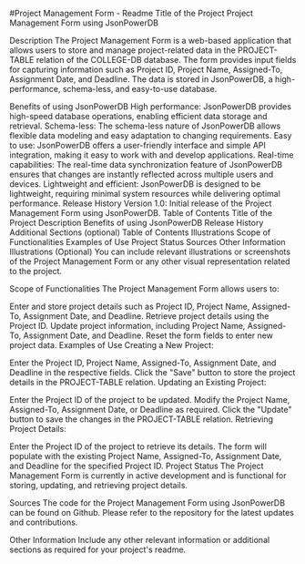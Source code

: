 
#Project Management Form - Readme
Title of the Project
Project Management Form using JsonPowerDB

Description
The Project Management Form is a web-based application that allows users to store and manage project-related data in the PROJECT-TABLE relation of the COLLEGE-DB database. The form provides input fields for capturing information such as Project ID, Project Name, Assigned-To, Assignment Date, and Deadline. The data is stored in JsonPowerDB, a high-performance, schema-less, and easy-to-use database.

Benefits of using JsonPowerDB
High performance: JsonPowerDB provides high-speed database operations, enabling efficient data storage and retrieval.
Schema-less: The schema-less nature of JsonPowerDB allows flexible data modeling and easy adaptation to changing requirements.
Easy to use: JsonPowerDB offers a user-friendly interface and simple API integration, making it easy to work with and develop applications.
Real-time capabilities: The real-time data synchronization feature of JsonPowerDB ensures that changes are instantly reflected across multiple users and devices.
Lightweight and efficient: JsonPowerDB is designed to be lightweight, requiring minimal system resources while delivering optimal performance.
Release History
Version 1.0: Initial release of the Project Management Form using JsonPowerDB.
Table of Contents
Title of the Project
Description
Benefits of using JsonPowerDB
Release History
Additional Sections (optional)
Table of Contents
Illustrations
Scope of Functionalities
Examples of Use
Project Status
Sources
Other Information
Illustrations (Optional)
You can include relevant illustrations or screenshots of the Project Management Form or any other visual representation related to the project.

Scope of Functionalities
The Project Management Form allows users to:

Enter and store project details such as Project ID, Project Name, Assigned-To, Assignment Date, and Deadline.
Retrieve project details using the Project ID.
Update project information, including Project Name, Assigned-To, Assignment Date, and Deadline.
Reset the form fields to enter new project data.
Examples of Use
Creating a New Project:

Enter the Project ID, Project Name, Assigned-To, Assignment Date, and Deadline in the respective fields.
Click the "Save" button to store the project details in the PROJECT-TABLE relation.
Updating an Existing Project:

Enter the Project ID of the project to be updated.
Modify the Project Name, Assigned-To, Assignment Date, or Deadline as required.
Click the "Update" button to save the changes in the PROJECT-TABLE relation.
Retrieving Project Details:

Enter the Project ID of the project to retrieve its details.
The form will populate with the existing Project Name, Assigned-To, Assignment Date, and Deadline for the specified Project ID.
Project Status
The Project Management Form is currently in active development and is functional for storing, updating, and retrieving project details.

Sources
The code for the Project Management Form using JsonPowerDB can be found on Github. Please refer to the repository for the latest updates and contributions.

Other Information
Include any other relevant information or additional sections as required for your project's readme.
